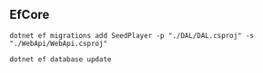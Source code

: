 ﻿

## EfCore

``dotnet ef migrations add SeedPlayer -p "./DAL/DAL.csproj" -s "./WebApi/WebApi.csproj"``

``dotnet ef database update``

